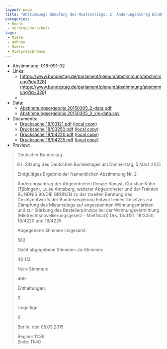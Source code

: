 ```yaml
---
layout: page
title: "Abstimmung: Dämpfung des Mietanstiegs, 2. Änderungsantrag Bündnis 90/Die Grünen"
categories:
 - Recht
 - Verbraucherschutz
tags:
 - Miete
 - Wohnen
 - Makler
 - Mietpreisbremse
---
```


* Abstimmung: 018-091-02
* Links: 
    * [https://www.bundestag.de/parlament/plenum/abstimmung/abstimmung?id=328](https://www.bundestag.de/parlament/plenum/abstimmung/abstimmung?id=328)
    * 
* Data: 
    * [Abstimmungsergebnis 20150305_2-data.pdf](/res/abstimmungsliste/20150305_2-data.pdf)
    * [Abstimmungsergebnis 20150305_2_xls-data.csv](/res/abstimmungsliste/analyses/20150305_2_xls-data.csv)
* Documents: 
    * [Drucksache 18/03121.pdf](http://dip21.bundestag.de/dip21/btd/18/031/1803121.pdf) ([local copy](/res/abstimmungsdaten/018-091-02/1803121.pdf))
    * [Drucksache 18/03250.pdf](http://dip21.bundestag.de/dip21/btd/18/032/1803250.pdf) ([local copy](/res/abstimmungsdaten/018-091-02/1803250.pdf))
    * [Drucksache 18/04220.pdf](http://dip21.bundestag.de/dip21/btd/18/042/1804220.pdf) ([local copy](/res/abstimmungsdaten/018-091-02/1804220.pdf))
    * [Drucksache 18/04225.pdf](http://dip21.bundestag.de/dip21/btd/18/042/1804225.pdf) ([local copy](/res/abstimmungsdaten/018-091-02/1804225.pdf))
* Preview: 
> Deutscher Bundestag
> 
> 91. Sitzung des Deutschen Bundestages
> am Donnerstag, 5.März 2015
> 
> Endgültiges Ergebnis der Namentlichen Abstimmung Nr. 2
> 
> Änderungsantrag der Abgeordneten Renate Künast, Christian Kühn (Tübingen), Luise
> Amtsberg, weiterer Abgeordneter und der Fraktion BÜNDNIS 90/DIE GRÜNEN
> zu der zweiten Beratung des Gesetzentwurfs der Bundesregierung
> Entwurf eines Gesetzes zur Dämpfung des Mietanstiegs auf angespannten
> Wohnungsmärkten und zur Stärkung des Bestellerprinzips bei der Wohnungsvermittlung
> (Mietrechtsnovellierungsgesetz - MietNovG)
> Drs. 18/3121, 18/3250, 18/4220 und 18/4225
> 
> Abgegebene Stimmen insgesamt:
> 
> 582
> 
> Nicht abgegebene Stimmen:
> Ja-Stimmen:
> 
> 48
> 113
> 
> Nein-Stimmen:
> 
> 469
> 
> Enthaltungen:
> 
> 0
> 
> Ungültige:
> 
> 0
> 
> Berlin, den 05.03.2015
> 
> Beginn: 11:36  
> Ende: 11:40

